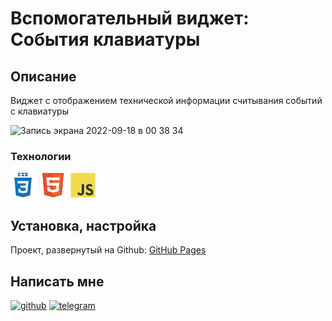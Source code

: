 # Вспомогательный виджет: События клавиатуры 

## Описание

Виджет с отображением технической информации считывания событий с клавиатуры

![Запись экрана 2022-09-18 в 00 38 34](https://user-images.githubusercontent.com/83783362/190877222-ea1d8514-6b9f-4799-9644-5c2dd9d5cef7.gif)

### Технологии

<p>
<img src="https://github.com/devicons/devicon/blob/master/icons/css3/css3-plain-wordmark.svg"  title="CSS3" alt="CSS" width="40" height="40"/>&nbsp;
  <img src="https://github.com/devicons/devicon/blob/master/icons/html5/html5-original.svg" title="HTML5" alt="HTML" width="40" height="40"/>&nbsp;
  <img src="https://github.com/devicons/devicon/blob/master/icons/javascript/javascript-original.svg" title="JavaScript" alt="JavaScript" width="40" height="40"/>&nbsp;
</p>

## Установка, настройка
Проект, развернутый на Github:  [GitHub Pages](https://vladislavserkir.github.io/keyboard_events/)

## Написать мне
[![github](https://img.shields.io/badge/GitHub-000000?style=for-the-badge&logo=github)](https://github.com/VladislavSerKir)
[![telegram](https://img.shields.io/badge/Telegram-68c4f0?style=for-the-badge&logo=telegram)](https://t.me/vl_kireev)

